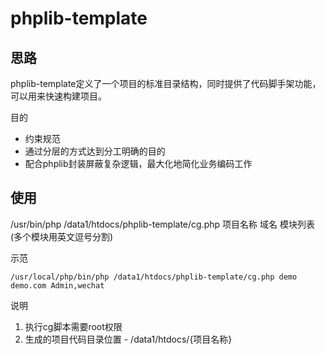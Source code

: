 # phplib-template

## 思路

phplib-template定义了一个项目的标准目录结构，同时提供了代码脚手架功能，可以用来快速构建项目。

目的

* 约束规范
* 通过分层的方式达到分工明确的目的
* 配合phplib封装屏蔽复杂逻辑，最大化地简化业务编码工作

## 使用

/usr/bin/php /data1/htdocs/phplib-template/cg.php 项目名称 域名  模块列表(多个模块用英文逗号分割)

示范
```shell
/usr/local/php/bin/php /data1/htdocs/phplib-template/cg.php demo  demo.com Admin,wechat
```
说明

1. 执行cg脚本需要root权限   
2. 生成的项目代码目录位置 - /data1/htdocs/{项目名称}
